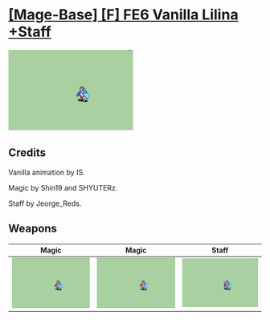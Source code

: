# [\[Mage-Base\] \[F\] FE6 Vanilla Lilina +Staff](./)

<img src="./6.%20Magic/Magic_000.png" alt="[Mage-Base] [F] FE6 Vanilla Lilina +Staff standing" />

## Credits

Vanilla animation by IS.

Magic by Shin19 and SHYUTERz.

Staff by Jeorge_Reds.

## Weapons


|Magic |Magic |Staff |
|  :---: | :---: | :---: |
| <img alt="Magic animation" src="./6.%20Magic/Magic.gif" /> | <img alt="Magic animation" src="./6.%20Magic%20(Fixed)/Magic.gif" /> | <img alt="Staff animation" src="./7.%20Staff/Staff.gif" /> |
